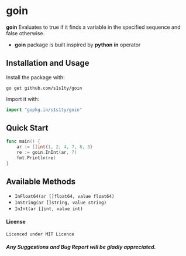 # goin
**goin** Evaluates to true if it finds a variable in the specified sequence and false otherwise.

* **goin** package is built inspired by **python** **in** operator

## Installation and Usage

Install the package with:
```
go get github.com/s1s1ty/goin
```
Import it with:
```go
import "gopkg.in/s1s1ty/goin"
```

## Quick Start

```go
func main() {
	ar := []int{1, 2, 4, 7, 8, 3}
	re := goin.InInt(ar, 7)
	fmt.Println(re)
}
```
## Available Methods

- `InFloat64(ar []float64, value float64)`
- `InString(ar []string, value string)`
- `InInt(ar []int, value int)`


#### License
    Licenced under MIT Licence

##### Any Suggestions and Bug Report will be gladly appreciated.